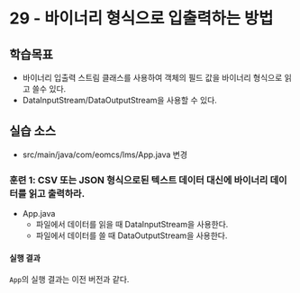 # 29 - 바이너리 형식으로 입출력하는 방법


## 학습목표

- 바이너리 입출력 스트림 클래스를 사용하여 객체의 필드 값을 바이너리 형식으로 읽고 쓸수 있다.
- DataInputStream/DataOutputStream을 사용할 수 있다.

## 실습 소스

- src/main/java/com/eomcs/lms/App.java 변경

### 훈련 1: CSV 또는 JSON 형식으로된 텍스트 데이터 대신에 바이너리 데이터를 읽고 출력하라.  

- App.java
  - 파일에서 데이터를 읽을 때 DataInputStream을 사용한다.
  - 파일에서 데이터를 쓸 때 DataOutputStream을 사용한다.

#### 실행 결과

`App`의 실행 결과는 이전 버전과 같다.

